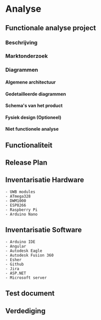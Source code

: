 # Analyse

## Functionale analyse project 

### Beschrijving

### Marktonderzoek 

### Diagrammen

#### Algemene architectuur

#### Gedetailleerde diagrammen

#### Schema's van het product

#### Fysiek design (Optioneel)

#### Niet functionele analyse 

## Functionaliteit

## Release Plan 

## Inventarisatie Hardware
    - UWB modules 
    - ATmega328 
    - DWM1000
    - ESP8266
    - Raspberry Pi
    - Arduino Nano

## Inventarisatie Software 
    - Arduino IDE 
    - Angular 
    - Autodesk Eagle 
    - Autodesk Fusion 360
    - Esher
    - Github
    - Jira
    - ASP.NET
    - Microsoft server

## Test document

## Verdediging
